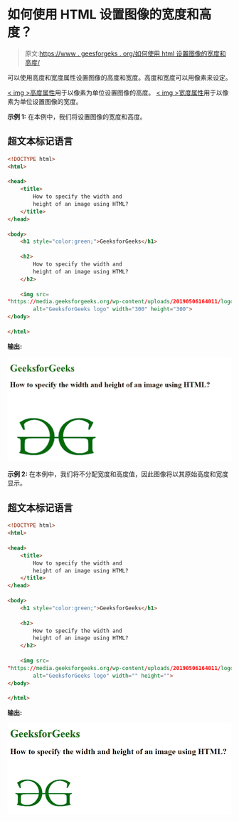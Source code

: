 # 如何使用 HTML 设置图像的宽度和高度？

> 原文:[https://www . geesforgeks . org/如何使用 html 设置图像的宽度和高度/](https://www.geeksforgeeks.org/how-to-set-the-width-and-height-of-an-image-using-html/)

可以使用高度和宽度属性设置图像的高度和宽度。高度和宽度可以用像素来设定。

[< img >高度属性](https://www.geeksforgeeks.org/html-img-height-attribute/)用于以像素为单位设置图像的高度。 [< img >宽度属性](https://www.geeksforgeeks.org/html-img-width-attribute/)用于以像素为单位设置图像的宽度。

**示例 1:** 在本例中，我们将设置图像的宽度和高度。

## 超文本标记语言

```html
<!DOCTYPE html> 
<html> 

<head> 
    <title> 
        How to specify the width and 
        height of an image using HTML?
    </title> 
</head> 

<body> 
    <h1 style="color:green;">GeeksforGeeks</h1> 

    <h2>
        How to specify the width and 
        height of an image using HTML?
    </h2> 

    <img src= 
"https://media.geeksforgeeks.org/wp-content/uploads/20190506164011/logo3.png"
        alt="GeeksforGeeks logo" width="300" height="300"> 
</body> 

</html>
```

**输出:**

![](img/56ecc89a5479f89760ae5d3b202f5927.png)

**示例 2:** 在本例中，我们将不分配宽度和高度值，因此图像将以其原始高度和宽度显示。

## 超文本标记语言

```html
<!DOCTYPE html> 
<html> 

<head> 
    <title> 
        How to specify the width and 
        height of an image using HTML?
    </title> 
</head> 

<body> 
    <h1 style="color:green;">GeeksforGeeks</h1> 

    <h2>
        How to specify the width and 
        height of an image using HTML?
    </h2> 

    <img src= 
"https://media.geeksforgeeks.org/wp-content/uploads/20190506164011/logo3.png"
        alt="GeeksforGeeks logo" width="" height=""> 
</body> 

</html>
```

**输出:**

![](img/8ced9a5e4edba2bc38e48f6ec0b2b6e8.png)